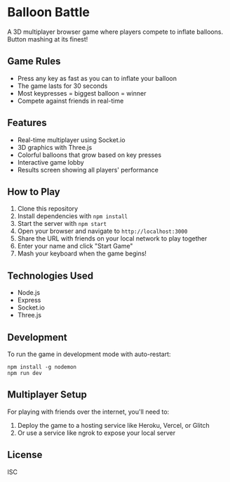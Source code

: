 # Balloon Battle

A 3D multiplayer browser game where players compete to inflate balloons. Button mashing at its finest!

## Game Rules

- Press any key as fast as you can to inflate your balloon
- The game lasts for 30 seconds
- Most keypresses = biggest balloon = winner
- Compete against friends in real-time

## Features

- Real-time multiplayer using Socket.io
- 3D graphics with Three.js
- Colorful balloons that grow based on key presses
- Interactive game lobby
- Results screen showing all players' performance

## How to Play

1. Clone this repository
2. Install dependencies with `npm install`
3. Start the server with `npm start`
4. Open your browser and navigate to `http://localhost:3000`
5. Share the URL with friends on your local network to play together
6. Enter your name and click "Start Game"
7. Mash your keyboard when the game begins!

## Technologies Used

- Node.js
- Express
- Socket.io
- Three.js

## Development

To run the game in development mode with auto-restart:

```
npm install -g nodemon
npm run dev
```

## Multiplayer Setup

For playing with friends over the internet, you'll need to:

1. Deploy the game to a hosting service like Heroku, Vercel, or Glitch
2. Or use a service like ngrok to expose your local server

## License

ISC 